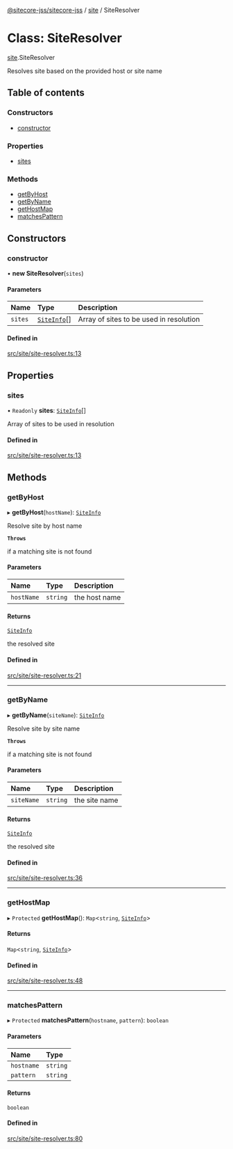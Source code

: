 [@sitecore-jss/sitecore-jss](../README.md) / [site](../modules/site.md) / SiteResolver

# Class: SiteResolver

[site](../modules/site.md).SiteResolver

Resolves site based on the provided host or site name

## Table of contents

### Constructors

- [constructor](site.SiteResolver.md#constructor)

### Properties

- [sites](site.SiteResolver.md#sites)

### Methods

- [getByHost](site.SiteResolver.md#getbyhost)
- [getByName](site.SiteResolver.md#getbyname)
- [getHostMap](site.SiteResolver.md#gethostmap)
- [matchesPattern](site.SiteResolver.md#matchespattern)

## Constructors

### constructor

• **new SiteResolver**(`sites`)

#### Parameters

| Name | Type | Description |
| :------ | :------ | :------ |
| `sites` | [`SiteInfo`](../modules/site.md#siteinfo)[] | Array of sites to be used in resolution |

#### Defined in

[src/site/site-resolver.ts:13](https://github.com/Sitecore/jss/blob/3ef5b2c1b/packages/sitecore-jss/src/site/site-resolver.ts#L13)

## Properties

### sites

• `Readonly` **sites**: [`SiteInfo`](../modules/site.md#siteinfo)[]

Array of sites to be used in resolution

#### Defined in

[src/site/site-resolver.ts:13](https://github.com/Sitecore/jss/blob/3ef5b2c1b/packages/sitecore-jss/src/site/site-resolver.ts#L13)

## Methods

### getByHost

▸ **getByHost**(`hostName`): [`SiteInfo`](../modules/site.md#siteinfo)

Resolve site by host name

**`Throws`**

if a matching site is not found

#### Parameters

| Name | Type | Description |
| :------ | :------ | :------ |
| `hostName` | `string` | the host name |

#### Returns

[`SiteInfo`](../modules/site.md#siteinfo)

the resolved site

#### Defined in

[src/site/site-resolver.ts:21](https://github.com/Sitecore/jss/blob/3ef5b2c1b/packages/sitecore-jss/src/site/site-resolver.ts#L21)

___

### getByName

▸ **getByName**(`siteName`): [`SiteInfo`](../modules/site.md#siteinfo)

Resolve site by site name

**`Throws`**

if a matching site is not found

#### Parameters

| Name | Type | Description |
| :------ | :------ | :------ |
| `siteName` | `string` | the site name |

#### Returns

[`SiteInfo`](../modules/site.md#siteinfo)

the resolved site

#### Defined in

[src/site/site-resolver.ts:36](https://github.com/Sitecore/jss/blob/3ef5b2c1b/packages/sitecore-jss/src/site/site-resolver.ts#L36)

___

### getHostMap

▸ `Protected` **getHostMap**(): `Map`<`string`, [`SiteInfo`](../modules/site.md#siteinfo)\>

#### Returns

`Map`<`string`, [`SiteInfo`](../modules/site.md#siteinfo)\>

#### Defined in

[src/site/site-resolver.ts:48](https://github.com/Sitecore/jss/blob/3ef5b2c1b/packages/sitecore-jss/src/site/site-resolver.ts#L48)

___

### matchesPattern

▸ `Protected` **matchesPattern**(`hostname`, `pattern`): `boolean`

#### Parameters

| Name | Type |
| :------ | :------ |
| `hostname` | `string` |
| `pattern` | `string` |

#### Returns

`boolean`

#### Defined in

[src/site/site-resolver.ts:80](https://github.com/Sitecore/jss/blob/3ef5b2c1b/packages/sitecore-jss/src/site/site-resolver.ts#L80)
